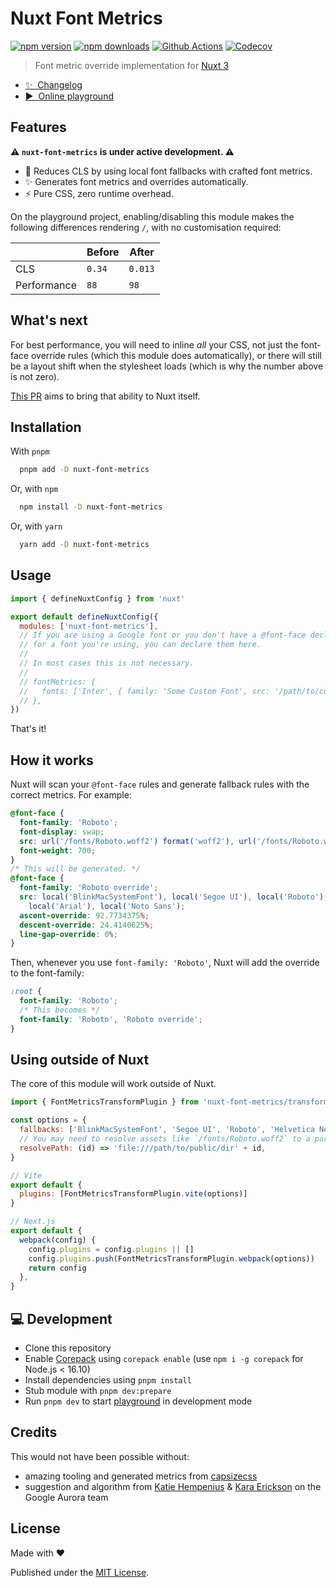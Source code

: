 # Nuxt Font Metrics

[![npm version][npm-version-src]][npm-version-href]
[![npm downloads][npm-downloads-src]][npm-downloads-href]
[![Github Actions][github-actions-src]][github-actions-href]
[![Codecov][codecov-src]][codecov-href]

> Font metric override implementation for [Nuxt 3](https://v3.nuxtjs.org)

- [✨ &nbsp;Changelog](https://github.com/danielroe/nuxt-font-metrics/blob/main/CHANGELOG.md)
- [▶️ &nbsp;Online playground](https://stackblitz.com/github/danielroe/nuxt-font-metrics/tree/main/playground)

## Features

**⚠️ `nuxt-font-metrics` is under active development. ⚠️**

- 💪 Reduces CLS by using local font fallbacks with crafted font metrics.
- ✨ Generates font metrics and overrides automatically.
- ⚡️ Pure CSS, zero runtime overhead.

On the playground project, enabling/disabling this module makes the following differences rendering `/`, with no customisation required:

|             | Before | After   |
| ----------- | ------ | ------- |
| CLS         | `0.34` | `0.013` |
| Performance | `88`   | `98`    |

## What's next

For best performance, you will need to inline _all_ your CSS, not just the font-face override rules (which this module does automatically), or there will still be a layout shift when the stylesheet loads (which is why the number above is not zero).

[This PR](https://github.com/nuxt/framework/pull/7160) aims to bring that ability to Nuxt itself.


## Installation

With `pnpm`
```bash
  pnpm add -D nuxt-font-metrics
```

Or, with `npm`
```bash
  npm install -D nuxt-font-metrics
```

Or, with `yarn`
```bash
  yarn add -D nuxt-font-metrics
```

## Usage

```js
import { defineNuxtConfig } from 'nuxt'

export default defineNuxtConfig({
  modules: ['nuxt-font-metrics'],
  // If you are using a Google font or you don't have a @font-face declaration
  // for a font you're using, you can declare them here.
  //
  // In most cases this is not necessary.
  //
  // fontMetrics: {
  //   fonts: ['Inter', { family: 'Some Custom Font', src: '/path/to/custom/font.woff2' }],
  // },
})
```

That's it!

## How it works

Nuxt will scan your `@font-face` rules and generate fallback rules with the correct metrics. For example:

```css
@font-face {
  font-family: 'Roboto';
  font-display: swap;
  src: url('/fonts/Roboto.woff2') format('woff2'), url('/fonts/Roboto.woff') format('woff');
  font-weight: 700;
}
/* This will be generated. */
@font-face {
  font-family: 'Roboto override';
  src: local('BlinkMacSystemFont'), local('Segoe UI'), local('Roboto'), local('Helvetica Neue'),
    local('Arial'), local('Noto Sans');
  ascent-override: 92.7734375%;
  descent-override: 24.4140625%;
  line-gap-override: 0%;
}
```

Then, whenever you use `font-family: 'Roboto'`, Nuxt will add the override to the font-family:

```css
:root {
  font-family: 'Roboto';
  /* This becomes */
  font-family: 'Roboto', 'Roboto override';
}
```

## Using outside of Nuxt

The core of this module will work outside of Nuxt.

```js
import { FontMetricsTransformPlugin } from 'nuxt-font-metrics/transform'

const options = {
  fallbacks: ['BlinkMacSystemFont', 'Segoe UI', 'Roboto', 'Helvetica Neue', 'Arial', 'Noto Sans'],
  // You may need to resolve assets like `/fonts/Roboto.woff2` to a particular directory
  resolvePath: (id) => 'file:///path/to/public/dir' + id,
}

// Vite
export default {
  plugins: [FontMetricsTransformPlugin.vite(options)]
}

// Next.js
export default {
  webpack(config) {
    config.plugins = config.plugins || []
    config.plugins.push(FontMetricsTransformPlugin.webpack(options))
    return config
  },
}
```

## 💻 Development

- Clone this repository
- Enable [Corepack](https://github.com/nodejs/corepack) using `corepack enable` (use `npm i -g corepack` for Node.js < 16.10)
- Install dependencies using `pnpm install`
- Stub module with `pnpm dev:prepare`
- Run `pnpm dev` to start [playground](./playground) in development mode

## Credits

This would not have been possible without:

- amazing tooling and generated metrics from [capsizecss](https://seek-oss.github.io/capsize/)
- suggestion and algorithm from [Katie Hempenius](https://katiehempenius.com/) & [Kara Erickson](https://github.com/kara) on the Google Aurora team

## License

Made with ❤️

Published under the [MIT License](./LICENCE).

<!-- Badges -->

[npm-version-src]: https://img.shields.io/npm/v/nuxt-font-metrics?style=flat-square
[npm-version-href]: https://npmjs.com/package/nuxt-font-metrics
[npm-downloads-src]: https://img.shields.io/npm/dm/nuxt-font-metrics?style=flat-square
[npm-downloads-href]: https://npmjs.com/package/nuxt-font-metrics
[github-actions-src]: https://img.shields.io/github/workflow/status/danielroe/nuxt-font-metrics/ci/main?style=flat-square
[github-actions-href]: https://github.com/danielroe/nuxt-font-metrics/actions?query=workflow%3Aci
[codecov-src]: https://img.shields.io/codecov/c/gh/danielroe/nuxt-font-metrics/main?style=flat-square
[codecov-href]: https://codecov.io/gh/danielroe/nuxt-font-metrics
